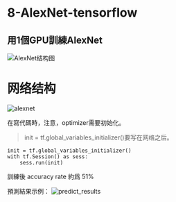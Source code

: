 # 8-AlexNet-tensorflow

## 用1個GPU訓練AlexNet

![AlexNet结构图](https://user-images.githubusercontent.com/55481792/135967068-7f45d4ee-9142-42eb-9e47-b485159916b0.png)

# 网络结构

![alexnet](https://user-images.githubusercontent.com/55481792/135819320-01a09e94-1e53-4c0d-8146-03076e9b6c2c.png)


在寫代碼時，注意，optimizer需要初始化。

>init = tf.global_variables_initializer()要写在网络之后。
```
init = tf.global_variables_initializer()
with tf.Session() as sess:
    sess.run(init)
```
訓練後 accuracy rate 約爲 51%

預測結果示例：
![predict_results](https://user-images.githubusercontent.com/55481792/135819135-e7442990-283c-4a4a-81a7-847b0a0c0ee2.png)

